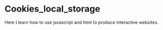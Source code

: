 # Cookies_local_storage

Here I learn how to use javascript and html to produce interactive websites.